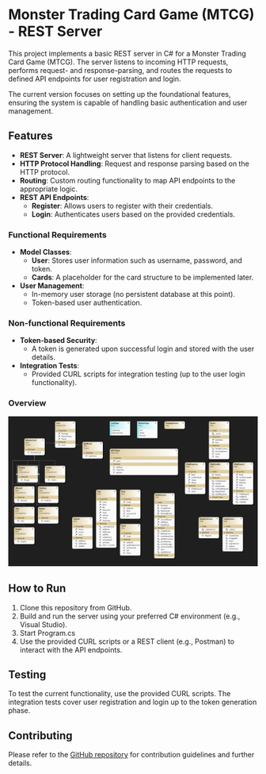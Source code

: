 
# Monster Trading Card Game (MTCG) - REST Server

This project implements a basic REST server in C# for a Monster Trading Card Game (MTCG). The server listens to incoming HTTP requests, performs request- and response-parsing, and routes the requests to defined API endpoints for user registration and login. 

The current version focuses on setting up the foundational features, ensuring the system is capable of handling basic authentication and user management. 

## Features

- **REST Server**: A lightweight server that listens for client requests.
- **HTTP Protocol Handling**: Request and response parsing based on the HTTP protocol.
- **Routing**: Custom routing functionality to map API endpoints to the appropriate logic.
- **REST API Endpoints**: 
  - **Register**: Allows users to register with their credentials.
  - **Login**: Authenticates users based on the provided credentials.
  
### Functional Requirements
- **Model Classes**: 
  - **User**: Stores user information such as username, password, and token.
  - **Cards**: A placeholder for the card structure to be implemented later.
- **User Management**: 
  - In-memory user storage (no persistent database at this point).
  - Token-based user authentication.

### Non-functional Requirements
- **Token-based Security**: 
  - A token is generated upon successful login and stored with the user details.
- **Integration Tests**: 
  - Provided CURL scripts for integration testing (up to the user login functionality).

### Overview
![Class Diagram](Class-Diagram.png)

## How to Run

1. Clone this repository from GitHub.
2. Build and run the server using your preferred C# environment (e.g., Visual Studio).
3. Start Program.cs
4. Use the provided CURL scripts or a REST client (e.g., Postman) to interact with the API endpoints.


## Testing

To test the current functionality, use the provided CURL scripts. The integration tests cover user registration and login up to the token generation phase.

## Contributing

Please refer to the [GitHub repository](#) for contribution guidelines and further details.
